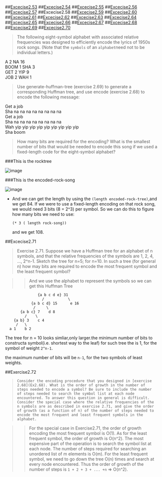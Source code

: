 ##[Excecise2.53](Ex2.53.rkt)
##[Excecise2.54](Ex2.54.rkt)
##[Excecise2.55](Ex2.55.rkt)
##[Excecise2.56](Ex2.56.rkt)
##[Excecise2.57](Ex2.57.rkt)
##Excecise2.58
##[Excecise2.59](Ex2.59.rkt)
##[Excecise2.60](Ex2.60.rkt)
##[Excecise2.61](Ex2.61.rkt)
##[Excecise2.62](Ex2.62.rkt)
##[Excecise2.63](Ex2.63.rkt)
##[Excecise2.64](Ex2.64.rkt)
##[Excecise2.65](Ex2.65.rkt)
##[Excecise2.66](Ex2.66.rkt)
##[Excecise2.67](Ex2.67.rkt)
##[Excecise2.68](Ex2.68.rkt)
##[Excecise2.69](Ex2.69.rkt)
##[Excecise2.70](Ex2.70.rkt)
>The following eight-symbol alphabet with associated relative frequencies was designed to
efficiently encode the lyrics of 1950s rock songs. (Note that the `symbols` of an `alphabet`need not to be
individual letters.)


A 2 NA 16<br>
BOOM 1 SHA 3<br>
GET 2 YIP 9<br>
JOB 2 WAH 1<br>

>Use generate-huffman-tree (exercise 2.69) to generate a corresponding Huffman tree, and use
encode (exercise 2.68) to encode the following message:


Get a job<br>
Sha na na na na na na na na<br>
Get a job<br>
Sha na na na na na na na na<br>
Wah yip yip yip yip yip yip yip yip yip<br>
Sha boom<br>


>How many bits are required for the encoding? What is the smallest number of bits that would be needed to
encode this song if we used a fixed-length code for the eight-symbol alphabet?

###This is the rocktree


![image](https://github.com/Soyn/sicp/blob/master/screenshots/rocktree.png)

###This is the encoded-rock-song

![image](https://github.com/Soyn/sicp/blob/master/screenshots/encoded-rock-song.png)

- And we can get the length by using the `(length encoded-rock-tree)`,and we get 84. If we were to use a fixed-length encoding on that rock song, we would need 3 bits (8 = 2^3) per symbol. So we can do this to figure how many bits we need to use:

  ```racket
  (* 3 ( length rock-song))
  ```
  
  and we get 108.
  

##Excecise2.71

>Exercise 2.71. Suppose we have a Huffman tree for an alphabet of n symbols, and that the relative
frequencies of the symbols are 1, 2, 4, ..., 2^n-1. Sketch the tree for n=5; for n=10. In such a tree (for
general n) how may bits are required to encode the most frequent symbol and the least frequent symbol?

>>And we use the alphabet to represent the symbols
so we can get this Huffman Tree

                   {a b c d e} 31
                     /           \
                {a b c d} 15      e 16
                 /     \
           {a b c} 7    d 8
             /    \
        {a b} 3    c 4
         /   \
      a 1    b 2



The tree for n = 10 looks simliar,only larger.the minimum number of bits to constructa symbol(i.e. shortest way to the leaf) for such tree the is 1, for the symbol of weight `2^n-1`.

the maximum number of bits will be `n-1`, for the two symbols of least weights. 

##Exercise2.72

>`Consider the encoding procedure that you designed in [exercise 2.68](Ex2.68). What is the order of
growth in the number of steps needed to encode a symbol? Be sure to include the number of steps needed
to search the symbol list at each node encountered. To answer this question in general is difficult. Consider
the special case where the relative frequencies of the n symbols are as described in exercise 2.71, and give
the order of growth (as a function of n) of the number of steps needed to encode the most frequent and least
frequent symbols in the alphabet.`

>>For the special case in Exercise2.71, the order of growth encoding the most frequent symbol is O(1). As for the least frequent symbol, the order of growth is O(n^2). The most expensive part of
the operation is to search the symbol list at each node. The number of steps required for searching an unordered list of m elements is O(m). For the least frequent symbol, we need to go down the tree
O(n) times and search at every node encountered. Thus the order of growth of the number of steps is `1 + 2 + 3 + ... +n` => O(n^2).
